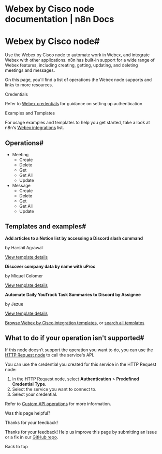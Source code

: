 # Webex by Cisco node documentation | n8n Docs

[ ](https://github.com/n8n-io/n8n-docs/edit/main/docs/integrations/builtin/app-nodes/n8n-nodes-base.ciscowebex.md "Edit this page")

# Webex by Cisco node#

Use the Webex by Cisco node to automate work in Webex, and integrate Webex with other applications. n8n has built-in support for a wide range of Webex features, including creating, getting, updating, and deleting meetings and messages.

On this page, you'll find a list of operations the Webex node supports and links to more resources.

Credentials

Refer to [Webex credentials](../../credentials/ciscowebex/) for guidance on setting up authentication. 

Examples and Templates

For usage examples and templates to help you get started, take a look at n8n's [Webex integrations](https://n8n.io/integrations/webex-by-cisco/) list.

## Operations#

  * Meeting
    * Create
    * Delete
    * Get
    * Get All
    * Update
  * Message
    * Create
    * Delete
    * Get
    * Get All
    * Update

## Templates and examples#

**Add articles to a Notion list by accessing a Discord slash command**

by Harshil Agrawal

[View template details](https://n8n.io/workflows/1110-add-articles-to-a-notion-list-by-accessing-a-discord-slash-command/)

**Discover company data by name with uProc**

by Miquel Colomer

[View template details](https://n8n.io/workflows/860-discover-company-data-by-name-with-uproc/)

**Automate Daily YouTrack Task Summaries to Discord by Assignee**

by Jezue

[View template details](https://n8n.io/workflows/4019-automate-daily-youtrack-task-summaries-to-discord-by-assignee/)

[Browse Webex by Cisco integration templates](https://n8n.io/integrations/webex-by-cisco/), or [search all templates](https://n8n.io/workflows/)

## What to do if your operation isn't supported#

If this node doesn't support the operation you want to do, you can use the [HTTP Request node](../../core-nodes/n8n-nodes-base.httprequest/) to call the service's API.

You can use the credential you created for this service in the HTTP Request node: 

  1. In the HTTP Request node, select **Authentication** > **Predefined Credential Type**.
  2. Select the service you want to connect to.
  3. Select your credential.

Refer to [Custom API operations](../../../custom-operations/) for more information.

Was this page helpful? 

Thanks for your feedback! 

Thanks for your feedback! Help us improve this page by submitting an issue or a fix in our [GitHub repo](https://github.com/n8n-io/n8n-docs). 

Back to top